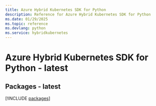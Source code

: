 ```yaml
---
title: Azure Hybrid Kubernetes SDK for Python
description: Reference for Azure Hybrid Kubernetes SDK for Python
ms.date: 01/29/2025
ms.topic: reference
ms.devlang: python
ms.service: hybridkubernetes
---
```

# Azure Hybrid Kubernetes SDK for Python - latest
## Packages - latest
[!INCLUDE [packages](hybrid-kubernetes-index.md)]